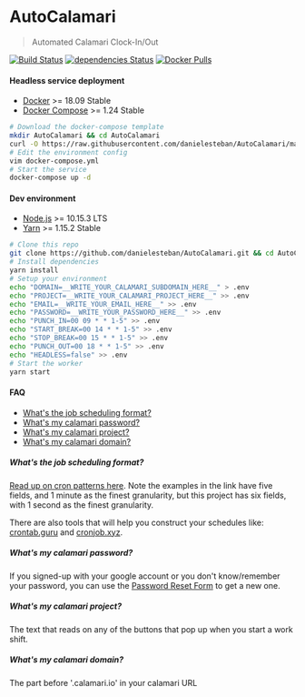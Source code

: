 AutoCalamari
===

> Automated Calamari Clock-In/Out

[![Build Status](https://travis-ci.org/danielesteban/AutoCalamari.svg?branch=master)](https://travis-ci.org/danielesteban/AutoCalamari)
[![dependencies Status](https://david-dm.org/danielesteban/AutoCalamari/status.svg)](https://david-dm.org/danielesteban/AutoCalamari)
[![Docker Pulls](https://img.shields.io/docker/pulls/danigatunes/autocalamari.svg)](https://hub.docker.com/r/danigatunes/autocalamari)


#### Headless service deployment

 * [Docker](https://hub.docker.com/search/?type=edition&offering=community) >= 18.09 Stable
 * [Docker Compose](https://docs.docker.com/compose/install/) >= 1.24 Stable

```bash
# Download the docker-compose template
mkdir AutoCalamari && cd AutoCalamari 
curl -O https://raw.githubusercontent.com/danielesteban/AutoCalamari/master/docker-compose.yml
# Edit the environment config
vim docker-compose.yml
# Start the service
docker-compose up -d
```

#### Dev environment

 * [Node.js](https://nodejs.org/en/download/) >= 10.15.3 LTS
 * [Yarn](https://yarnpkg.com/en/docs/install) >= 1.15.2 Stable

```bash
# Clone this repo
git clone https://github.com/danielesteban/AutoCalamari.git && cd AutoCalamari
# Install dependencies
yarn install
# Setup your environment
echo "DOMAIN=__WRITE_YOUR_CALAMARI_SUBDOMAIN_HERE__" > .env
echo "PROJECT=__WRITE_YOUR_CALAMARI_PROJECT_HERE__" >> .env
echo "EMAIL=__WRITE_YOUR_EMAIL_HERE__" >> .env
echo "PASSWORD=__WRITE_YOUR_PASSWORD_HERE__" >> .env
echo "PUNCH_IN=00 09 * * 1-5" >> .env
echo "START_BREAK=00 14 * * 1-5" >> .env
echo "STOP_BREAK=00 15 * * 1-5" >> .env
echo "PUNCH_OUT=00 18 * * 1-5" >> .env
echo "HEADLESS=false" >> .env
# Start the worker
yarn start
```

#### FAQ

 * [What's the job scheduling format?](#whats-the-job-scheduling-format)
 * [What's my calamari password?](#whats-my-calamari-password)
 * [What's my calamari project?](#whats-my-calamari-project)
 * [What's my calamari domain?](#whats-my-calamari-domain)

##### What's the job scheduling format?

[Read up on cron patterns here](http://crontab.org/). Note the examples in the link have five fields, and 1 minute as the finest granularity, but this project has six fields, with 1 second as the finest granularity.

There are also tools that will help you construct your schedules like: [crontab.guru](https://crontab.guru/) and [cronjob.xyz](https://cronjob.xyz/).

##### What's my calamari password?

If you signed-up with your google account or you don't know/remember your password, you can use the [Password Reset Form](https://app.calamari.io/o/remind-password) to get a new one.

##### What's my calamari project?

The text that reads on any of the buttons that pop up when you start a work shift.

##### What's my calamari domain?

The part before '.calamari.io' in your calamari URL
